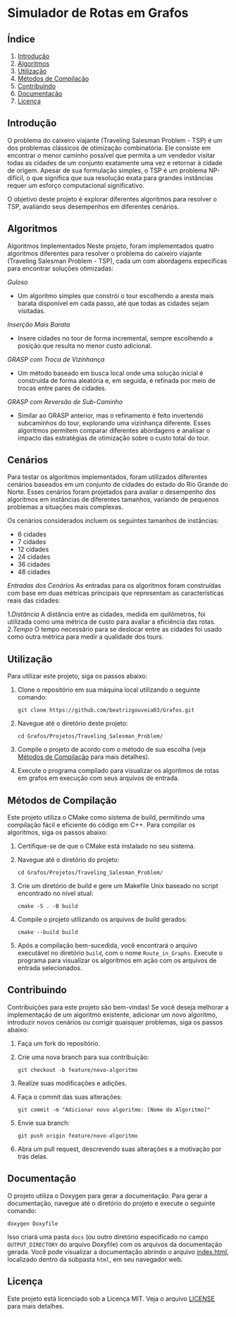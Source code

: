 # Simulador de Rotas em Grafos

## Índice

1. [Introdução](#introdução)
2. [Algoritmos](#algoritmos)
3. [Utilização](#utilização)
4. [Métodos de Compilação](#métodos-de-compilação)
5. [Contribuindo](#contribuindo)
6. [Documentação](#documentação)
7. [Licença](#licença)

## Introdução

O problema do caixeiro viajante (Traveling Salesman Problem - TSP) é um dos problemas clássicos de otimização combinatória. Ele consiste em encontrar o menor caminho possível que permita a um vendedor visitar todas as cidades de um conjunto exatamente uma vez e retornar à cidade de origem. Apesar de sua formulação simples, o TSP é um problema NP-difícil, o que significa que sua resolução exata para grandes instâncias requer um esforço computacional significativo.

O objetivo deste projeto é explorar diferentes algoritmos para resolver o TSP, avaliando seus desempenhos em diferentes cenários.

## Algoritmos

Algoritmos Implementados
Neste projeto, foram implementados quatro algoritmos diferentes para resolver o problema do caixeiro viajante (Traveling Salesman Problem - TSP), cada um com abordagens específicas para encontrar soluções otimizadas:

*Guloso*

- Um algoritmo simples que constrói o tour escolhendo a aresta mais barata disponível em cada passo, até que todas as cidades sejam visitadas.

*Inserção Mais Barata*
- Insere cidades no tour de forma incremental, sempre escolhendo a posição que resulta no menor custo adicional.

*GRASP com Troca de Vizinhança*
- Um método baseado em busca local onde uma solução inicial é construída de forma aleatória e, em seguida, é refinada por meio de trocas entre pares de cidades.

*GRASP com Reversão de Sub-Caminho*
- Similar ao GRASP anterior, mas o refinamento é feito invertendo subcaminhos do tour, explorando uma vizinhança diferente.
Esses algoritmos permitem comparar diferentes abordagens e analisar o impacto das estratégias de otimização sobre o custo total do tour.

## Cenários
Para testar os algoritmos implementados, foram utilizados diferentes cenários baseados em um conjunto de cidades do estado do Rio Grande do Norte. Esses cenários foram projetados para avaliar o desempenho dos algoritmos em instâncias de diferentes tamanhos, variando de pequenos problemas a situações mais complexas.

Os cenários considerados incluem os seguintes tamanhos de instâncias:
- 6 cidades
- 7 cidades
- 12 cidades
- 24 cidades
- 36 cidades
- 48 cidades

*Entradas dos Cenários*
As entradas para os algoritmos foram construídas com base em duas métricas principais que representam as características reais das cidades:

1.*Distância*
A distância entre as cidades, medida em quilômetros, foi utilizada como uma métrica de custo para avaliar a eficiência das rotas.
2.*Tempo*
O tempo necessário para se deslocar entre as cidades foi usado como outra métrica para medir a qualidade dos tours.

## Utilização

Para utilizar este projeto, siga os passos abaixo:

1. Clone o repositório em sua máquina local utilizando o seguinte comando:

   ```shell
   git clone https://github.com/beatrizgouveia03/Grafos.git
   ```

2. Navegue até o diretório deste projeto: 

   ```shell
   cd Grafos/Projetos/Traveling_Salesman_Problem/
   ```

3. Compile o projeto de acordo com o método de sua escolha (veja [Métodos de Compilação](#métodos-de-compilação) para mais detalhes).

4. Execute o programa compilado para visualizar os algoritmos de rotas em grafos em execução com seus arquivos de entrada.

## Métodos de Compilação

Este projeto utiliza o CMake como sistema de build, permitindo uma compilação fácil e eficiente do código em C++. Para compilar os algoritmos, siga os passos abaixo:

1. Certifique-se de que o CMake está instalado no seu sistema.

2. Navegue até o diretório do projeto:

   ```shell
   cd Grafos/Projetos/Traveling_Salesman_Problem/
   ```

3. Crie um diretório de build e gere um Makefile Unix baseado no script encontrado no nível atual:

   ```shell
   cmake -S . -B build
   ```

4. Compile o projeto utilizando os arquivos de build gerados:

   ```shell
   cmake --build build
   ```

5. Após a compilação bem-sucedida, você encontrará o arquivo executável no diretório `build`, com o nome `Route_in_Graphs`. Execute o programa para visualizar os algoritmos em ação com os arquivos de entrada selecionados.

## Contribuindo

Contribuições para este projeto são bem-vindas! Se você deseja melhorar a implementação de um algoritmo existente, adicionar um novo algoritmo, introduzir novos cenários ou corrigir quaisquer problemas, siga os passos abaixo:

1. Faça um fork do repositório.

2. Crie uma nova branch para sua contribuição:

   ```shell
   git checkout -b feature/novo-algoritmo
   ```

3. Realize suas modificações e adições.

4. Faça o commit das suas alterações:

   ```shell
   git commit -m "Adicionar novo algoritmo: [Nome do Algoritmo]"
   ```

5. Envie sua branch:

   ```shell
   git push origin feature/novo-algoritmo
   ```

6. Abra um pull request, descrevendo suas alterações e a motivação por trás delas.

## Documentação

O projeto utiliza o Doxygen para gerar a documentação. Para gerar a documentação, navegue até o diretório do projeto e execute o seguinte comando:

```shell
doxygen Doxyfile
```

Isso criará uma pasta `docs` (ou outro diretório especificado no campo `OUTPUT_DIRECTORY` do arquivo Doxyfile) com os arquivos da documentação gerada. Você pode visualizar a documentação abrindo o arquivo [index.html](/Projetos/Traveling_Salesman_Problem/docs/html/index.html), localizado dentro da subpasta `html`, em seu navegador web.

## Licença

Este projeto está licenciado sob a Licença MIT. Veja o arquivo [LICENSE](/LICENSE.md) para mais detalhes.

